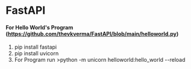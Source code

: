 # FastAPI

#### For Hello World's Program (https://github.com/thevkverma/FastAPI/blob/main/helloworld.py)
1) pip install fastapi
2) pip install uvicorn
3) For Program run >python -m unicorn helloworld:hello_world --reload
